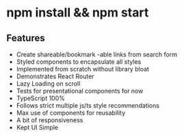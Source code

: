 # npm install && npm start

## Features

- Create shareable/bookmark -able links from search form
- Styled components to encapsulate all styles
- Implemented from scratch without library bloat
- Demonstrates React Router
- Lazy Loading on scroll
- Tests for presentational components for now
- TypeScript 100%
- Follows strict multiple js/ts style recommendations
- Max use of components for reusability
- A bit of responsiveness
- Kept UI Simple
